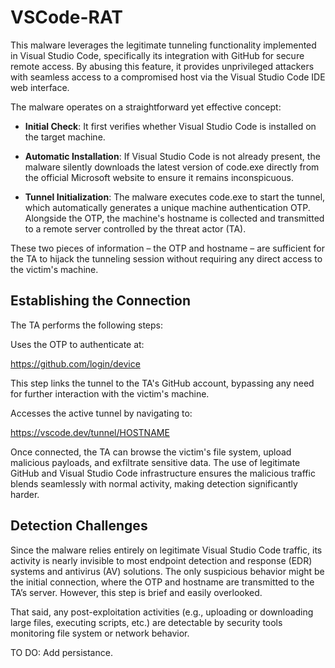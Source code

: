# VSCode-RAT

This malware leverages the legitimate tunneling functionality implemented in Visual Studio Code, specifically its integration with GitHub for secure remote access. By abusing this feature, it provides unprivileged attackers with seamless access to a compromised host via the Visual Studio Code IDE web interface.

The malware operates on a straightforward yet effective concept:

- **Initial Check**: It first verifies whether Visual Studio Code is installed on the target machine.

- **Automatic Installation**: If Visual Studio Code is not already present, the malware silently downloads the latest version of code.exe directly from the official Microsoft website to ensure it remains inconspicuous.

- **Tunnel Initialization**: The malware executes code.exe to start the tunnel, which automatically generates a unique machine authentication OTP. Alongside the OTP, the machine's hostname is collected and transmitted to a remote server controlled by the threat actor (TA).
  
These two pieces of information – the OTP and hostname – are sufficient for the TA to hijack the tunneling session without requiring any direct access to the victim's machine.

## Establishing the Connection

The TA performs the following steps:

Uses the OTP to authenticate at:

https://github.com/login/device

This step links the tunnel to the TA's GitHub account, bypassing any need for further interaction with the victim's machine.

Accesses the active tunnel by navigating to:

https://vscode.dev/tunnel/HOSTNAME

Once connected, the TA can browse the victim's file system, upload malicious payloads, and exfiltrate sensitive data. The use of legitimate GitHub and Visual Studio Code infrastructure ensures the malicious traffic blends seamlessly with normal activity, making detection significantly harder.

## Detection Challenges

Since the malware relies entirely on legitimate Visual Studio Code traffic, its activity is nearly invisible to most endpoint detection and response (EDR) systems and antivirus (AV) solutions. The only suspicious behavior might be the initial connection, where the OTP and hostname are transmitted to the TA’s server. However, this step is brief and easily overlooked.

That said, any post-exploitation activities (e.g., uploading or downloading large files, executing scripts, etc.) are detectable by security tools monitoring file system or network behavior.

TO DO:
Add persistance.
